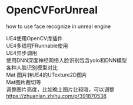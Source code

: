 # OpenCVForUnreal
how to use face recognize in unreal engine


UE4使用OpenCV库插件  
UE4多线程FRunnable使用  
UE4异步调用  
使用DNN深度神经网络人脸识别包含yolo和DNN模型  
各种人脸识别模型对比  
Mat 图片转UE4的UTexture2D图片  
Mat图片裁切等  
调整图片亮度，比如晚上图片比较暗，可以调整  
https://zhuanlan.zhihu.com/p/391870538

